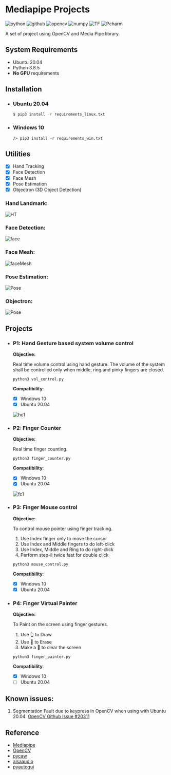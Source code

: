 # Mediapipe Projects

![python](https://img.shields.io/badge/Python-3776AB?style=for-the-badge&logo=python&logoColor=white)
![github](https://img.shields.io/badge/GitHub-100000?style=for-the-badge&logo=github&logoColor=white)
![opencv](https://img.shields.io/badge/OpenCV-27338e?style=for-the-badge&logo=OpenCV&logoColor=white)
![numpy](https://img.shields.io/badge/Numpy-777BB4?style=for-the-badge&logo=numpy&logoColor=white)
![TF](https://img.shields.io/badge/TensorFlow-FF6F00?style=for-the-badge&logo=TensorFlow&logoColor=white)
![Pcharm](https://img.shields.io/badge/PyCharm-000000.svg?&style=for-the-badge&logo=PyCharm&logoColor=white)

A set of project using OpenCV and Media Pipe library.

## System Requirements

* Ubuntu 20.04
* Python 3.8.5
* **No GPU** requirements

## Installation

* ### Ubuntu 20.04
  ```sh
  $ pip3 install -r requirements_linux.txt
  ```
* ### Windows 10
  ```shell
  /> pip3 install -r requirements_win.txt
  ```  

## Utilities

- [X] Hand Tracking
- [X] Face Detection
- [X] Face Mesh
- [X] Pose Estimation
- [X] Objectron (3D Object Detection)

### Hand Landmark:

![HT](gallery/Output/ht.gif)

### Face Detection:

![face](gallery/Output/face.gif)

### Face Mesh:

![faceMesh](gallery/Output/face_mesh.gif)

### Pose Estimation:

![Pose](gallery/Output/pose_est.gif)

### Objectron:

![Pose](gallery/Output/obj.gif)
## Projects

* ### P1: Hand Gesture based system volume control
  **Objective:**

  Real time volume control using hand gesture. The volume of the system shall be controlled only when middle, ring and
  pinky fingers are closed.
    ```shell
    python3 vol_control.py
    ```
  **Compatibility**:
    - [X] Windows 10
    - [X] Ubuntu 20.04

  ![hc1](gallery/Output/VolC.gif)

* ### P2: Finger Counter
  **Objective:**

  Real time finger counting.
    ```shell
    python3 finger_counter.py
    ```
  **Compatibility**:
    - [X] Windows 10
    - [X] Ubuntu 20.04

  ![fc1](gallery/Output/FC.gif)
* ### P3: Finger Mouse control
  **Objective:**

  To control mouse pointer using finger tracking.
    1. Use Index finger only to move the cursor
    2. Use Index and Middle fingers to do left-click
    3. Use Index, Middle and Ring to do right-click
    4. Perform step-ii twice fast for double click

    ```shell
    python3 mouse_control.py
    ```
  **Compatibility**:
    - [X] Windows 10
    - [X] Ubuntu 20.04
  
* ### P4: Finger Virtual Painter
  **Objective:**

  To Paint on the screen using finger gestures.
    1. Use 👆 to Draw
    2. Use 🤚 to Erase
    3. Make a 🤟 to clear the screen

    ```shell
    python3 finger_painter.py
    ```
  **Compatibility**:
    - [X] Windows 10
    - [ ] Ubuntu 20.04

## Known issues:
1. Segmentation Fault due to keypress in OpenCV when using with Ubuntu 20.04. [OpenCV Github Issue #20311](https://github.com/opencv/opencv/issues/20311)
## Reference

* [Mediapipe](https://google.github.io/mediapipe/)
* [OpenCV](https://pypi.org/project/opencv-python/)
* [pycaw](https://github.com/AndreMiras/pycaw)
* [alsaaudio](https://pypi.org/project/pyalsaaudio/)
* [pyautogui](https://pypi.org/project/pyautogui/)
